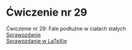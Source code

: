 # Ćwiczenie nr 29
Ćwiczenie nr 29: 	Fale podłużne w ciałach stałych  
<a href="https://github.com/LucasJezap/PhysicsLaboratories/tree/master/%C4%86wiczenie%2029/29.pdf"> Sprawozdanie  
<a href="https://github.com/LucasJezap/PhysicsLaboratories/tree/master/%C4%86wiczenie%2029/29.tex"> Sprawozdanie w LaTeXie  
